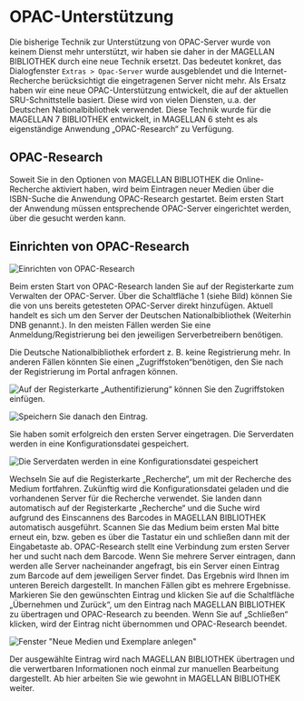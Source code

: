# OPAC-Unterstützung

Die bisherige Technik zur Unterstützung von OPAC-Server wurde von keinem Dienst mehr unterstützt, wir haben sie daher in der MAGELLAN BIBLIOTHEK durch eine neue Technik ersetzt. Das bedeutet konkret, das Dialogfenster `Extras > Opac-Server` wurde ausgeblendet und die Internet-Recherche berücksichtigt die eingetragenen Server nicht mehr. Als Ersatz haben wir eine neue OPAC-Unterstützung entwickelt, die auf der aktuellen SRU-Schnittstelle basiert. Diese wird von vielen Diensten, u.a. der Deutschen Nationalbibliothek verwendet. Diese Technik wurde für die MAGELLAN 7 BIBLIOTHEK entwickelt, in MAGELLAN 6 steht es als eigenständige Anwendung „OPAC-Research“ zu Verfügung.

## OPAC-Research

Soweit Sie in den Optionen von MAGELLAN BIBLIOTHEK die Online-Recherche aktiviert haben, wird beim Eintragen neuer Medien über die ISBN-Suche die Anwendung OPAC-Research gestartet. Beim ersten Start der Anwendung müssen entsprechende OPAC-Server eingerichtet werden, über die gesucht werden kann.

## Einrichten von OPAC-Research

![Einrichten von OPAC-Research](/assets/images/opac01.png)
 
Beim ersten Start von OPAC-Research landen Sie auf der Registerkarte zum Verwalten der OPAC-Server. Über die Schaltfläche 1 (siehe Bild) können Sie die von uns bereits getesteten OPAC-Server direkt hinzufügen. Aktuell handelt es sich um den Server der Deutschen Nationalbibliothek (Weiterhin DNB genannt.). In den meisten Fällen werden Sie eine Anmeldung/Registrierung bei den jeweiligen Serverbetreibern benötigen.

Die Deutsche Nationalbibliothek erfordert z. B. keine Registrierung mehr. In anderen Fällen könnten Sie einen „Zugriffstoken“benötigen, den Sie nach der Registrierung im Portal anfragen können.

![Auf der Registerkarte „Authentifizierung“ können Sie den Zugriffstoken einfügen.](/assets/images/opac02.png)

![Speichern Sie danach den Eintrag.](/assets/images/opac03.png)

Sie haben somit erfolgreich den ersten Server eingetragen. Die Serverdaten werden in eine Konfigurationsdatei gespeichert.

![Die Serverdaten werden in eine Konfigurationsdatei gespeichert](/assets/images/opac04.png)

Wechseln Sie auf die Registerkarte „Recherche“, um mit der Recherche des Medium fortfahren. Zukünftig wird die Konfigurationsdatei geladen und die vorhandenen Server für die Recherche verwendet. Sie landen dann automatisch auf der Registerkarte „Recherche“ und die Suche wird aufgrund des Einscannens des Barcodes in MAGELLAN BIBLIOTHEK automatisch ausgeführt.
Scannen Sie das Medium beim ersten Mal bitte erneut ein, bzw. geben es über die Tastatur ein und schließen dann mit der Eingabetaste ab. OPAC-Research stellt eine Verbindung zum ersten Server her und sucht nach dem Barcode. Wenn Sie mehrere Server eintragen, dann werden alle Server nacheinander angefragt, bis ein Server einen Eintrag zum Barcode auf dem jeweiligen Server findet. Das Ergebnis wird Ihnen im unteren Bereich dargestellt. In manchen Fällen gibt es mehrere Ergebnisse. Markieren Sie den gewünschten Eintrag und klicken Sie auf die Schaltfläche „Übernehmen und Zurück“, um den Eintrag nach MAGELLAN BIBLIOTHEK zu übertragen und OPAC-Research zu beenden. Wenn Sie auf „Schließen“ klicken, wird der Eintrag nicht übernommen und OPAC-Research beendet.

![Fenster "Neue Medien und Exemplare anlegen"](/assets/images/opac05.png)

Der ausgewählte Eintrag wird nach MAGELLAN BIBLIOTHEK übertragen und die verwertbaren Informationen noch einmal zur manuellen Bearbeitung dargestellt. Ab hier arbeiten Sie wie gewohnt in MAGELLAN BIBLIOTHEK weiter.
